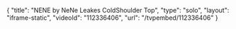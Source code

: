 {
    "title": "NENE by NeNe Leakes ColdShoulder Top",
    "type": "solo",
    "layout": "iframe-static",
    "videoId": "112336406",
    "url": "\/tvpembed\/112336406"
}